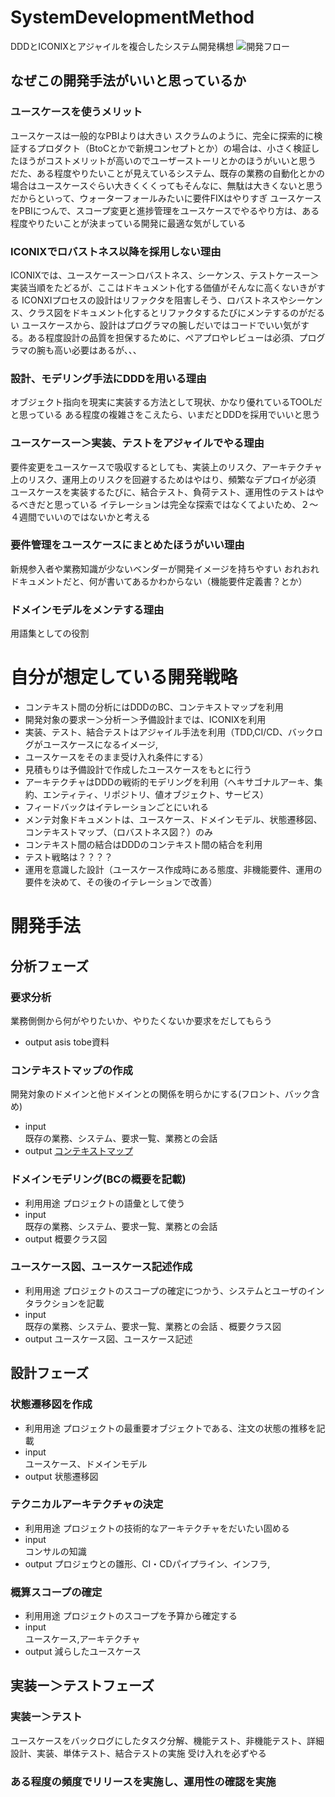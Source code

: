 # SystemDevelopmentMethod
DDDとICONIXとアジャイルを複合したシステム開発構想
![開発フロー](./SDM.drawio.svg, "開発フロー")
## なぜこの開発手法がいいと思っているか
### ユースケースを使うメリット
ユースケースは一般的なPBIよりは大きい
スクラムのように、完全に探索的に検証するプロダクト（BtoCとかで新規コンセプトとか）の場合は、小さく検証したほうがコストメリットが高いのでユーザーストーリとかのほうがいいと思う
だた、ある程度やりたいことが見えているシステム、既存の業務の自動化とかの場合はユースケースぐらい大きくくくってもそんなに、無駄は大きくないと思う
だからといって、ウォーターフォールみたいに要件FIXはやりすぎ
ユースケースをPBIにつんで、スコープ変更と進捗管理をユースケースでやるやり方は、ある程度やりたいことが決まっている開発に最適な気がしている
### ICONIXでロバストネス以降を採用しない理由
ICONIXでは、ユースケースー＞ロバストネス、シーケンス、テストケースー＞実装当順をたどるが、ここはドキュメント化する価値がそんなに高くないきがする
ICONXIプロセスの設計はリファクタを阻害しそう、ロバストネスやシーケンス、クラス図をドキュメント化するとリファクタするたびにメンテするのがだるい
ユースケースから、設計はプログラマの腕しだいではコードでいい気がする。ある程度設計の品質を担保するために、ペアプロやレビューは必須、プログラマの腕も高い必要はあるが、、、

### 設計、モデリング手法にDDDを用いる理由
オブジェクト指向を現実に実装する方法として現状、かなり優れているTOOLだと思っている
ある程度の複雑さをこえたら、いまだとDDDを採用でいいと思う

### ユースケースー＞実装、テストをアジャイルでやる理由
要件変更をユースケースで吸収するとしても、実装上のリスク、アーキテクチャ上のリスク、運用上のリスクを回避するためはやはり、頻繁なデプロイが必須
ユースケースを実装するたびに、結合テスト、負荷テスト、運用性のテストはやるべきだと思っている
イテレーションは完全な探索ではなくてよいため、２〜４週間でいいのではないかと考える

### 要件管理をユースケースにまとめたほうがいい理由
新規参入者や業務知識が少ないベンダーが開発イメージを持ちやすい
おれおれドキュメントだと、何が書いてあるかわからない（機能要件定義書？とか）
### ドメインモデルをメンテする理由
用語集としての役割

# 自分が想定している開発戦略
* コンテキスト間の分析にはDDDのBC、コンテキストマップを利用
* 開発対象の要求ー＞分析ー＞予備設計までは、ICONIXを利用
* 実装、テスト、結合テストはアジャイル手法を利用（TDD,CI/CD、バックログがユースケースになるイメージ,
* ユースケースをそのまま受け入れ条件にする）
* 見積もりは予備設計で作成したユースケースをもとに行う
* アーキテクチャはDDDの戦術的モデリングを利用（ヘキサゴナルアーキ、集約、エンティティ、リポジトリ、値オブジェクト、サービス）
* フィードバックはイテレーションごとにいれる
* メンテ対象ドキュメントは、ユースケース、ドメインモデル、状態遷移図、コンテキストマップ、（ロバストネス図？）のみ
* コンテキスト間の結合はDDDのコンテキスト間の結合を利用
* テスト戦略は？？？？
* 運用を意識した設計（ユースケース作成時にある態度、非機能要件、運用の要件を決めて、その後のイテレーションで改善）

# 開発手法
## 分析フェーズ
### 要求分析
業務側側から何がやりたいか、やりたくないか要求をだしてもらう
* output
asis tobe資料
### コンテキストマップの作成
開発対象のドメインと他ドメインとの関係を明らかにする(フロント、バック含め)
* input   
既存の業務、システム、要求一覧、業務との会話 
* output
[コンテキストマップ](./contextmap_sample.drawio.svg)
### ドメインモデリング(BCの概要を記載)
* 利用用途
プロジェクトの語彙として使う
* input   
既存の業務、システム、要求一覧、業務との会話  
* output
概要クラス図
### ユースケース図、ユースケース記述作成
* 利用用途
プロジェクトのスコープの確定につかう、システムとユーザのインタラクションを記載
* input   
既存の業務、システム、要求一覧、業務との会話 、概要クラス図
* output
ユースケース図、ユースケース記述

## 設計フェーズ
### 状態遷移図を作成
* 利用用途
プロジェクトの最重要オブジェクトである、注文の状態の推移を記載
* input   
ユースケース、ドメインモデル
* output
状態遷移図
### テクニカルアーキテクチャの決定
* 利用用途
プロジェクトの技術的なアーキテクチャをだいたい固める
* input   
コンサルの知識
* output
プロジェウとの雛形、CI・CDパイプライン、インフラ,
### 概算スコープの確定
* 利用用途
プロジェクトのスコープを予算から確定する
* input   
ユースケース,アーキテクチャ
* output
減らしたユースケース

## 実装ー＞テストフェーズ
### 実装ー＞テスト
ユースケースをバックログにしたタスク分解、機能テスト、非機能テスト、詳細設計、実装、単体テスト、結合テストの実施
受け入れを必ずやる
### ある程度の頻度でリリースを実施し、運用性の確認を実施